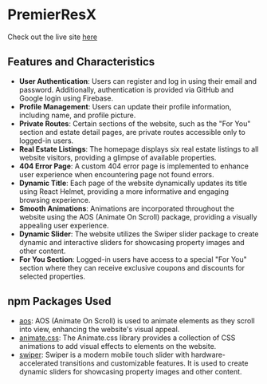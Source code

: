 # PremierResX

Check out the live site [here](https://premierresx.web.app/)

## Features and Characteristics

- **User Authentication**: Users can register and log in using their email and password. Additionally, authentication is provided via GitHub and Google login using Firebase.
- **Profile Management**: Users can update their profile information, including name, and profile picture.
- **Private Routes**: Certain sections of the website, such as the "For You" section and estate detail pages, are private routes accessible only to logged-in users.
- **Real Estate Listings**: The homepage displays six real estate listings to all website visitors, providing a glimpse of available properties.
- **404 Error Page**: A custom 404 error page is implemented to enhance user experience when encountering page not found errors.
- **Dynamic Title**: Each page of the website dynamically updates its title using React Helmet, providing a more informative and engaging browsing experience.
- **Smooth Animations**: Animations are incorporated throughout the website using the AOS (Animate On Scroll) package, providing a visually appealing user experience.
- **Dynamic Slider**: The website utilizes the Swiper slider package to create dynamic and interactive sliders for showcasing property images and other content.
- **For You Section**: Logged-in users have access to a special "For You" section where they can receive exclusive coupons and discounts for selected properties.

## npm Packages Used

- [aos](https://www.npmjs.com/package/aos): AOS (Animate On Scroll) is used to animate elements as they scroll into view, enhancing the website's visual appeal.
- [animate.css](https://www.npmjs.com/package/animate.css): The Animate.css library provides a collection of CSS animations to add visual effects to elements on the website.
- [swiper](https://www.npmjs.com/package/swiper): Swiper is a modern mobile touch slider with hardware-accelerated transitions and customizable features. It is used to create dynamic sliders for showcasing property images and other content.
